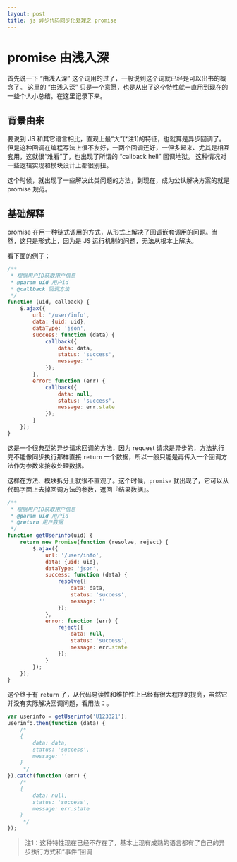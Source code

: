 ```yaml
---
layout: post
title: js 异步代码同步化处理之 promise
---
```


# promise 由浅入深

首先说一下 “由浅入深” 这个词用的过了，一般说到这个词就已经是可以出书的概念了。
这里的 “由浅入深” 只是一个意愿，也是从出了这个特性就一直用到现在的一些个人小总结。在这里记录下来。

## 背景由来

要说到 JS 和其它语言相比，直观上最“大”(*注1)的特征，也就算是异步回调了。
但是这种回调在编程写法上很不友好，一两个回调还好，一但多起来、尤其是相互套用，这就很“难看”了，也出现了所谓的 “callback hell” 回调地狱。
这种情况对一些逻辑实现和模块设计上都很别扭。

这个时候，就出现了一些解决此类问题的方法，到现在，成为公认解决方案的就是 promise 规范。

## 基础解释

promise 在用一种链式调用的方式，从形式上解决了回调嵌套调用的问题。当然，这只是形式上，因为是 JS 运行机制的问题，无法从根本上解决。

看下面的例子：

~~~javascript
/**
 * 根据用户ID获取用户信息
 * @param uid 用户id
 * @callback 回调方法
 */
function (uid, callback) {
    $.ajax({
        url: '/user/info',
        data: {uid: uid},
        dataType: 'json',
        success: function (data) {
            callback({
                data: data,
                status: 'success',
                message: ''
            });
        },
        error: function (err) {
            callback({
                data: null,
                status: 'success',
                message: err.state
            });
        }
    });
}
~~~

这是一个很典型的异步请求回调的方法，因为 request 请求是异步的，方法执行完不能像同步执行那样直接 `return` 一个数据，所以一般只能是再传入一个回调方法作为参数来接收处理数据。

这样在方法、模块拆分上就很不直观了。这个时候，`promise` 就出现了，它可以从代码字面上去掉回调方法的参数，返回『结果数据』。

~~~javascript
/**
 * 根据用户ID获取用户信息
 * @param uid 用户id
 * @return 用户数据
 */
function getUserinfo(uid) {
    return new Promise(function (resolve, reject) {
        $.ajax({
            url: '/user/info',
            data: {uid: uid},
            dataType: 'json',
            success: function (data) {
                resolve({
                    data: data,
                    status: 'success',
                    message: ''
                });
            },
            error: function (err) {
                reject({
                    data: null,
                    status: 'success',
                    message: err.state
                });
            }
        });
    });
}
~~~

这个终于有 `return` 了，从代码易读性和维护性上已经有很大程序的提高，虽然它并没有实际解决回调问题，看用法：。

~~~javascript
var userinfo = getUserinfo('U123321');
userinfo.then(function (data) {
    /*
    {
        data: data,
        status: 'success',
        message: ''
    }
     */
}).catch(function (err) {
    /*
    {
        data: null,
        status: 'success',
        message: err.state
    }
     */
});
~~~

> 注1：这种特性现在已经不存在了，基本上现有成熟的语言都有了自己的异步执行方式和“事件”回调



